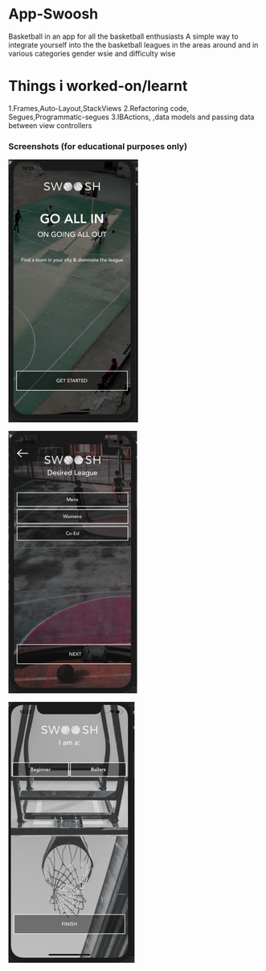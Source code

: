 # App-Swoosh
Basketball in an app for all the basketball enthusiasts
A simple way to integrate yourself into the the basketball leagues in the areas around and in various categories gender wsie and difficulty wise

# Things i worked-on/learnt
1.Frames,Auto-Layout,StackViews
2.Refactoring code, Segues,Programmatic-segues
3.IBActions, ,data models and passing data between view controllers


### Screenshots (for educational purposes only)

![](https://github.com/RamitSharma991/App-Swoosh/blob/HomeScreen-UI-AutoLayout/3.png)

![](https://github.com/RamitSharma991/App-Swoosh/blob/HomeScreen-UI-AutoLayout/2.png)

![](https://github.com/RamitSharma991/App-Swoosh/blob/HomeScreen-UI-AutoLayout/1.png)
